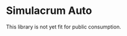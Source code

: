 Simulacrum Auto
==================================================================

This library is not yet fit for public consumption.